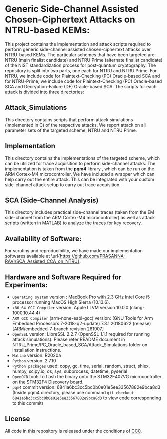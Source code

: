 # Generic Side-Channel Assisted Chosen-Ciphertext Attacks on NTRU-based KEMs:

This project contains the implementation and attack scripts required to perform
generic side-channel assisted chosen-ciphertext attacks over NTRU-based KEMs. The particular schemes that have been targeted are:
NTRU (main finalist candidate) and NTRU Prime (alternate finalist candidate) of the NIST standardization process for post-quantum cryptography. The repository is split into two parts, one each for NTRU and NTRU Prime. For NTRU, we include code for Plaintext-Checking (PC) Oracle-based SCA and for NTRU-Prime, we include code for Plaintext-Checking (PC) Oracle-based SCA and Decryption-Failure (DF) Oracle-based SCA. The scripts for each attack is divided into three directories:

## Attack_Simulations

This directory contains scripts that perform attack simulations (implemented in C) of the respective attacks. We report attack on all parameter sets of the targeted scheme, NTRU and NTRU Prime.

## Implementation

This directory contains the implementations of the targeted scheme, which can be utilized for trace acquisition to perform side-channel attacks. The implementation is taken from the **pqm4** library , which can be run on the ARM Cortex-M4 microcontroller.
We have included a wrapper which can help carry out the entire attack. This can be integrated with your custom side-channel attack setup to carry out trace acquisition.

## SCA (Side-Channel Analysis)

This directory includes practical side-channel traces (taken from the EM side-channel from the ARM Cortex-M4 microcontroller) as well as attack scripts (written in MATLAB) to analyze the traces for key recovery.

## Availability of Software:

For scrutiny and reproducibility, we have made our implementation softwares available  at \url{https://github.com/PRASANNA-RAVI/SCA_Assisted_CCA_on_NTRU}.

## Hardware and Software Required for Experiments:

  * `Operating system` version : MacBook Pro with 2.3 GHz Intel Core i5 processor running MacOS High Sierra (10.13.6).
  * `x86_64 GCC Compiler` version: Apple LLVM version 10.0.0 (clang-1000.10.44.4)
  * `ARM GCC Compiler` (arm-none-eabi-gcc) version: (GNU Tools for Arm Embedded Processors 7-2018-q2-update) 7.3.1 20180622 (release) [ARM/embedded-7-branch revision 261907]
  * `OpenSSL` version: LibreSSL 2.2.7 (OpenSSL 1.1.1 required for running attack simulations). Please refer README document in NTRU_Prime/PC_Oracle_based_SCA/Attack_Simulations folder on installation instructions.
  * `Matlab` version: R2020a
  * `Python` version: 2.7.10
  * `Python packages` used: copy, gc, time, serial, random, struct, shlex, numpy, scipy.io, os, sys, subprocess, datetime, pyserial
  * `OpenOCD` tool: To flash the binary onto the STM32F407VG microcontroller on the STM32F4 Discovery board.
  * `pqm4` commit version: 6841a6bc3cc5bc0b0e01e5ee33567882e9bca8d3 (Inside pqm4 directory, please use command `git checkout 6841a6bc3cc5bc0b0e01e5ee33567882e9bca8d3` to view code corresponding to this commit)

## License
All code in this repository is released under the conditions of [CC0](http://creativecommons.org/publicdomain/zero/1.0/).
